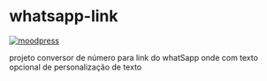 # whatsapp-link

[![moodpress](https://img.shields.io/badge/website-000000?style=for-the-badge&logo=About.me&logoColor=white)]()

projeto conversor de número para link do  whatSapp  onde com texto opcional de personalização de texto
